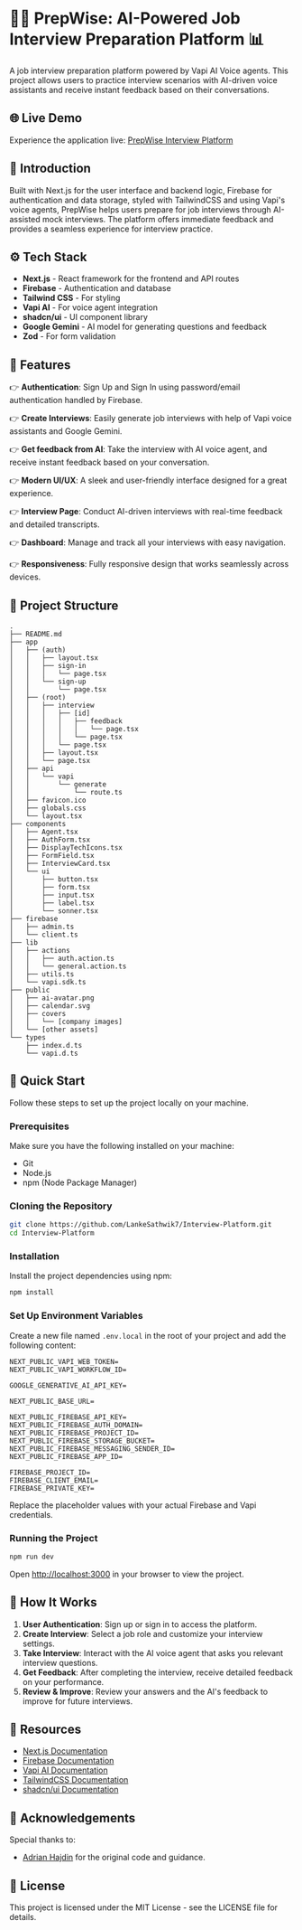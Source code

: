 # 🎤💼 PrepWise: AI-Powered Job Interview Preparation Platform 📊

A job interview preparation platform powered by Vapi AI Voice agents. This project allows users to practice interview scenarios with AI-driven voice assistants and receive instant feedback based on their conversations.

## 🌐 Live Demo

Experience the application live: [PrepWise Interview Platform](https://js-ai-mock-interview-platform.vercel.app/)

## 🤖 Introduction

Built with Next.js for the user interface and backend logic, Firebase for authentication and data storage, styled with TailwindCSS and using Vapi's voice agents, PrepWise helps users prepare for job interviews through AI-assisted mock interviews. The platform offers immediate feedback and provides a seamless experience for interview practice.

## ⚙️ Tech Stack

-   **Next.js** - React framework for the frontend and API routes
-   **Firebase** - Authentication and database
-   **Tailwind CSS** - For styling
-   **Vapi AI** - For voice agent integration
-   **shadcn/ui** - UI component library
-   **Google Gemini** - AI model for generating questions and feedback
-   **Zod** - For form validation

## 🔋 Features

👉 **Authentication**: Sign Up and Sign In using password/email authentication handled by Firebase.

👉 **Create Interviews**: Easily generate job interviews with help of Vapi voice assistants and Google Gemini.

👉 **Get feedback from AI**: Take the interview with AI voice agent, and receive instant feedback based on your conversation.

👉 **Modern UI/UX**: A sleek and user-friendly interface designed for a great experience.

👉 **Interview Page**: Conduct AI-driven interviews with real-time feedback and detailed transcripts.

👉 **Dashboard**: Manage and track all your interviews with easy navigation.

👉 **Responsiveness**: Fully responsive design that works seamlessly across devices.

## 📂 Project Structure

```
.
├── README.md
├── app
│   ├── (auth)
│   │   ├── layout.tsx
│   │   ├── sign-in
│   │   │   └── page.tsx
│   │   └── sign-up
│   │       └── page.tsx
│   ├── (root)
│   │   ├── interview
│   │   │   ├── [id]
│   │   │   │   ├── feedback
│   │   │   │   │   └── page.tsx
│   │   │   │   └── page.tsx
│   │   │   └── page.tsx
│   │   ├── layout.tsx
│   │   └── page.tsx
│   ├── api
│   │   └── vapi
│   │       └── generate
│   │           └── route.ts
│   ├── favicon.ico
│   ├── globals.css
│   └── layout.tsx
├── components
│   ├── Agent.tsx
│   ├── AuthForm.tsx
│   ├── DisplayTechIcons.tsx
│   ├── FormField.tsx
│   ├── InterviewCard.tsx
│   └── ui
│       ├── button.tsx
│       ├── form.tsx
│       ├── input.tsx
│       ├── label.tsx
│       └── sonner.tsx
├── firebase
│   ├── admin.ts
│   └── client.ts
├── lib
│   ├── actions
│   │   ├── auth.action.ts
│   │   └── general.action.ts
│   ├── utils.ts
│   └── vapi.sdk.ts
├── public
│   ├── ai-avatar.png
│   ├── calendar.svg
│   ├── covers
│   │   └── [company images]
│   └── [other assets]
└── types
    ├── index.d.ts
    └── vapi.d.ts
```

## 🤸 Quick Start

Follow these steps to set up the project locally on your machine.

### Prerequisites

Make sure you have the following installed on your machine:

-   Git
-   Node.js
-   npm (Node Package Manager)

### Cloning the Repository

```bash
git clone https://github.com/LankeSathwik7/Interview-Platform.git
cd Interview-Platform
```

### Installation

Install the project dependencies using npm:

```bash
npm install
```

### Set Up Environment Variables

Create a new file named `.env.local` in the root of your project and add the following content:

```
NEXT_PUBLIC_VAPI_WEB_TOKEN=
NEXT_PUBLIC_VAPI_WORKFLOW_ID=

GOOGLE_GENERATIVE_AI_API_KEY=

NEXT_PUBLIC_BASE_URL=

NEXT_PUBLIC_FIREBASE_API_KEY=
NEXT_PUBLIC_FIREBASE_AUTH_DOMAIN=
NEXT_PUBLIC_FIREBASE_PROJECT_ID=
NEXT_PUBLIC_FIREBASE_STORAGE_BUCKET=
NEXT_PUBLIC_FIREBASE_MESSAGING_SENDER_ID=
NEXT_PUBLIC_FIREBASE_APP_ID=

FIREBASE_PROJECT_ID=
FIREBASE_CLIENT_EMAIL=
FIREBASE_PRIVATE_KEY=
```

Replace the placeholder values with your actual Firebase and Vapi credentials.

### Running the Project

```bash
npm run dev
```

Open [http://localhost:3000](http://localhost:3000) in your browser to view the project.

## 🧠 How It Works

1. **User Authentication**: Sign up or sign in to access the platform.
2. **Create Interview**: Select a job role and customize your interview settings.
3. **Take Interview**: Interact with the AI voice agent that asks you relevant interview questions.
4. **Get Feedback**: After completing the interview, receive detailed feedback on your performance.
5. **Review & Improve**: Review your answers and the AI's feedback to improve for future interviews.

## 🔗 Resources

-   [Next.js Documentation](https://nextjs.org/docs)
-   [Firebase Documentation](https://firebase.google.com/docs)
-   [Vapi AI Documentation](https://vapi.ai/docs)
-   [TailwindCSS Documentation](https://tailwindcss.com/docs)
-   [shadcn/ui Documentation](https://ui.shadcn.com/)

## 🙏 Acknowledgements

Special thanks to:

-   [Adrian Hajdin](https://github.com/adrianhajdin) for the original code and guidance.

## 📝 License

This project is licensed under the MIT License - see the LICENSE file for details.
